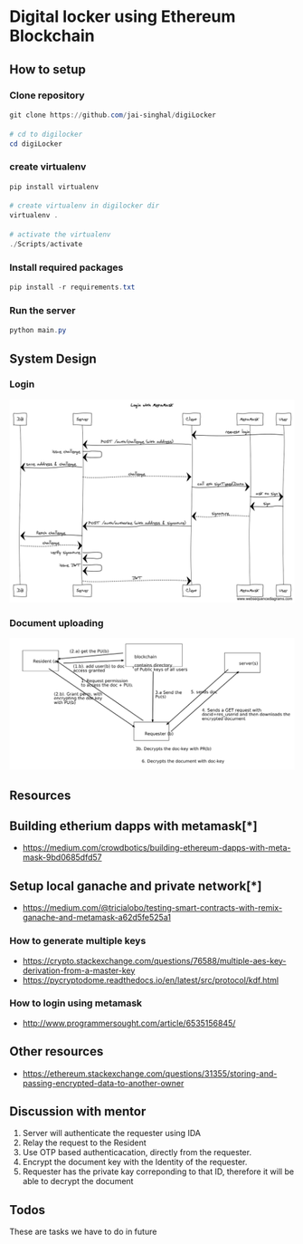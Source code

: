 # Digital locker using Ethereum Blockchain

## How to setup

### Clone repository

```powershell
git clone https://github.com/jai-singhal/digiLocker

# cd to digilocker
cd digiLocker
```

### create virtualenv

```powershell
pip install virtualenv

# create virtualenv in digilocker dir
virtualenv .

# activate the virtualenv
./Scripts/activate
```

### Install required packages

```powershell
pip install -r requirements.txt
```

### Run the server
```powershell
python main.py
```

## System Design

### Login

![doc-upload](./sequence-diagram.png)


### Document uploading

![doc-upload](./doc-upload.png)

## Resources

## Building etherium dapps with metamask[*]

- https://medium.com/crowdbotics/building-ethereum-dapps-with-meta-mask-9bd0685dfd57

## Setup local ganache and private network[*]
- https://medium.com/@tricialobo/testing-smart-contracts-with-remix-ganache-and-metamask-a62d5fe525a1

### How to generate multiple keys

- https://crypto.stackexchange.com/questions/76588/multiple-aes-key-derivation-from-a-master-key
- https://pycryptodome.readthedocs.io/en/latest/src/protocol/kdf.html

### How to login using metamask

- http://www.programmersought.com/article/6535156845/

## Other resources

- https://ethereum.stackexchange.com/questions/31355/storing-and-passing-encrypted-data-to-another-owner

## Discussion with mentor

1. Server will authenticate the requester using IDA
2. Relay the request to the Resident
3. Use OTP based authenticacation, directly from the requester. 
4. Encrypt the document key with the Identity of the requester. 
5. Requester has the private kay correponding to that ID, therefore it will be able to decrypt the document


## Todos

These are tasks we have to do in future